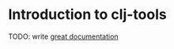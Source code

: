 # Introduction to clj-tools

TODO: write [great documentation](http://jacobian.org/writing/what-to-write/)

